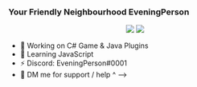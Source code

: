 ### Your Friendly Neighbourhood EveningPerson

<p align="center">
  <img src="https://github-readme-stats.vercel.app/api?username=EveningPerson&show_icons=true&count_private=true&include_all_commits=true&hide_border=true"/>
  <img src="https://github-readme-stats.vercel.app/api/top-langs/?username=EveningPerson&layout=compact&count_private=true&include_all_commits=true&hide_border=true&langs_count=10"/>
</p>

- 🔭 Working on C# Game & Java Plugins
- 🌱 Learning JavaScript
- ⚡ Discord: EveningPerson#0001 
- 💬 DM me for support / help ^
-->
